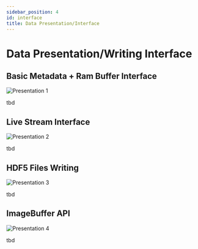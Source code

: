 ```yaml
---
sidebar_position: 4
id: interface
title: Data Presentation/Interface
---
```


# Data Presentation/Writing Interface

## Basic Metadata + Ram Buffer Interface

![Presentation 1](/img/presentation_1.svg)

tbd

## Live Stream Interface

![Presentation 2](/img/presentation_2.svg)

tbd

## HDF5 Files Writing

![Presentation 3](/img/presentation_3.svg)

tbd

## ImageBuffer API

![Presentation 4](/img/presentation_4.svg)

tbd
